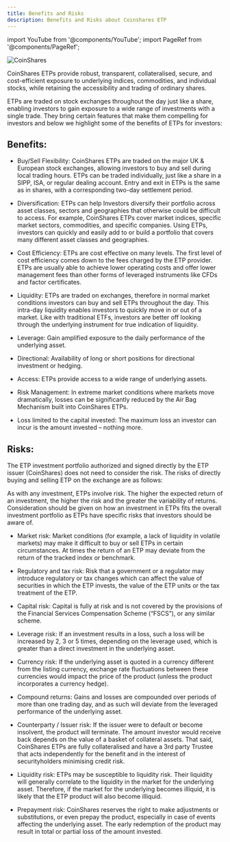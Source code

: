 ```yaml
---
title: Benefits and Risks
description: Benefits and Risks about Coinshares ETP
---
```


import YouTube from '@components/YouTube';
import PageRef from '@components/PageRef';

![CoinShares](/img/images/risk.png)

CoinShares ETPs provide robust, transparent, collateralised, secure, and cost-efficient exposure to underlying indices, commodities, and individual stocks, while retaining the accessibility and trading of ordinary shares.

ETPs are traded on stock exchanges throughout the day just like a share, enabling investors to gain exposure to a wide range of investments with a single trade. They bring certain features that make them compelling for investors and below we highlight some of the benefits of ETPs for investors:

## Benefits:

- Buy/Sell Flexibility: CoinShares ETPs are traded on the major UK & European stock exchanges, allowing investors to buy and sell during local trading hours. ETPs can be traded individually, just like a share in a SIPP, ISA, or regular dealing account. Entry and exit in ETPs is the same as in shares, with a corresponding two-day settlement period.

- Diversification: ETPs can help Investors diversify their portfolio across asset classes, sectors and geographies that otherwise could be difficult to access. For example, CoinShares ETPs cover market indices, specific market sectors, commodities, and specific companies. Using ETPs, investors can quickly and easily add to or build a portfolio that covers many different asset classes and geographies.

- Cost Efficiency: ETPs are cost effective on many levels. The first level of cost efficiency comes down to the fees charged by the ETP provider. ETPs are usually able to achieve lower operating costs and offer lower management fees than other forms of leveraged instruments like CFDs and factor certificates.

- Liquidity: ETPs are traded on exchanges, therefore in normal market conditions investors can buy and sell ETPs throughout the day. This intra-day liquidity enables investors to quickly move in or out of a market. Like with traditional ETFs, investors are better off looking through the underlying instrument for true indication of liquidity.

- Leverage: Gain amplified exposure to the daily performance of the underlying asset.

- Directional: Availability of long or short positions for directional investment or hedging.

- Access: ETPs provide access to a wide range of underlying assets.

- Risk Management: In extreme market conditions where markets move dramatically, losses can be significantly reduced by the Air Bag Mechanism built into CoinShares ETPs.

- Loss limited to the capital invested: The maximum loss an investor can incur is the amount invested – nothing more.

## Risks:

The ETP investment portfolio authorized and signed directly by the ETP issuer (CoinShares) does not need to consider the risk. The risks of directly buying and selling ETP on the exchange are as follows:

As with any investment, ETPs involve risk. The higher the expected return of an investment, the higher the risk and the greater the variability of returns. Consideration should be given on how an investment in ETPs fits the overall investment portfolio as ETPs have specific risks that investors should be aware of.

- Market risk: Market conditions (for example, a lack of liquidity in volatile markets) may make it difficult to buy or sell ETPs in certain circumstances. At times the return of an ETP may deviate from the return of the tracked index or benchmark.

- Regulatory and tax risk: Risk that a government or a regulator may introduce regulatory or tax changes which can affect the value of securities in which the ETP invests, the value of the ETP units or the tax treatment of the ETP.

- Capital risk: Capital is fully at risk and is not covered by the provisions of the Financial Services Compensation Scheme (“FSCS”), or any similar scheme.

- Leverage risk: If an investment results in a loss, such a loss will be increased by 2, 3 or 5 times, depending on the leverage used, which is greater than a direct investment in the underlying asset.

- Currency risk: If the underlying asset is quoted in a currency different from the listing currency, exchange rate fluctuations between these currencies would impact the price of the product (unless the product incorporates a currency hedge).

- Compound returns: Gains and losses are compounded over periods of more than one trading day, and as such will deviate from the leveraged performance of the underlying asset.

- Counterparty / Issuer risk: If the issuer were to default or become insolvent, the product will terminate. The amount investor would receive back depends on the value of a basket of collateral assets. That said, CoinShares ETPs are fully collateralised and have a 3rd party Trustee that acts independently for the benefit and in the interest of securityholders minimising credit risk.

- Liquidity risk: ETPs may be susceptible to liquidity risk. Their liquidity will generally correlate to the liquidity in the market for the underlying asset. Therefore, if the market for the underlying becomes illiquid, it is likely that the ETP product will also become illiquid.

- Prepayment risk: CoinShares reserves the right to make adjustments or substitutions, or even prepay the product, especially in case of events affecting the underlying asset. The early redemption of the product may result in total or partial loss of the amount invested.

<YouTube videoId="FwasqU3IC9o"/>

